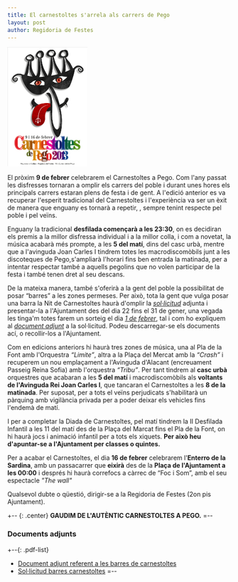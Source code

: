 ```yaml
---
title: El carnestoltes s'arrela als carrers de Pego
layout: post
author: Regidoria de Festes
---
```

<a class="inline-image" href="/images/news/20121218-GuanyadorCartellCarnestoltes2013_big.jpg" title="Carnestoltes 2013">
    <img src="/images/news/20121218-GuanyadorCartellCarnestoltes2013_small.jpg" alt="Carnestoltes 2013" />
</a>

El pròxim **9 de febrer** celebrarem el Carnestoltes a Pego. Com l'any passat les disfresses tornaran a omplir els carrers del poble i durant unes hores els principals carrers estaran plens de festa i de gent. A l'edició anterior es va recuperar l'esperit tradicional del Carnestoltes i l'experiència va ser un èxit de manera que enguany es tornarà a repetir, , sempre tenint respecte pel poble i pel veïns.

Enguany la tradicional **desfilada començarà a les 23:30**, on es decidiran els premis a la millor disfressa individual i a la millor colla, i com a novetat, la música acabarà més prompte, a les **5 del matí**, dins del casc urbà, mentre que a l'avinguda Joan Carles I tindrem totes les macrodiscomòbils junt a les discoteques de Pego,s'ampliarà l'horari fins ben entrada la matinada, per a intentar respectar també a aquells pegolins que no volen participar de la festa i també tenen dret al seu descans.

De la mateixa manera, també s'oferirà a la gent del poble la possibilitat de posar “barres” a les zones permeses. Per això, tota la gent que vulga posar una barra la Nit de Carnestoltes haurà d'omplir la <span style="text-decoration: underline" markdown="1">*sol·licitud*</span> adjunta i presentar-la a l'Ajuntament des del dia 22 fins el 31 de gener, una vegada les tinga'm totes farem un sorteig el dia <span style="text-decoration: underline" markdown="1">*1 de febrer*</span>, tal i com ho expliquem al <span style="text-decoration: underline" markdown="1">*document adjunt*</span> a la sol·licitud. Podeu descarregar-se els documents ací, o recollir-los a l'Ajuntament.

Com en edicions anteriors hi haurà tres zones de música, una al Pla de la Font amb l'Orquestra _“Limite”_, altra a la Plaça del Mercat amb la _“Crash”_ i recuperem un nou emplaçament a l'Avinguda d'Alacant (encreuament Passeig Reina Sofia) amb l'orquestra _“Tribu”_. Per tant tindrem al **casc urbà** orquestres que acabaran a les **5 del matí** i macrodiscomòbils als **voltants de l'Avinguda Rei Joan Carles I**, que tancaran el Carnestoltes a les **8 de la matinada**. Per suposat, per a tots el veïns perjudicats s'habilitarà un pàrquing amb vigilància privada per a poder deixar els vehicles fins l'endemà de matí.

I per a completar la Diada de Carnestoltes, pel matí tindrem la II Desfilada Infantil a les 11 del matí des de la Plaça del Marcat fins el Pla de la Font, on hi haurà jocs i animació infantil per a tots els xiquets. **Per això heu d'apuntar-se a l'Ajuntament per classes o quintes.**

Per a acabar el Carnestoltes, el dia **16 de febrer** celebrarem l'**Enterro de la Sardina**, amb un passacarrer que **eixirà** des de la **Plaça de l'Ajuntament a les 00:00** i després hi haurà correfocs a càrrec de “Foc i Som”, amb el seu espectacle _"The wall"_

Qualsevol dubte o qüestió, dirigir-se a la Regidoria de Festes (2on pis Ajuntament).

+-- {: .center}
**GAUDIM DE L'AUTÈNTIC CARNESTOLTES A PEGO.**
=--

### Documents adjunts

+--{: .pdf-list}
* [Document adjunt referent a les barres de carnestoltes](/pdf/noticies/20130124-AdjuntALesBarres.pdf)
* [Sol·licitud barres carnestoltes](/pdf/noticies/20130124-SolicitutDeBarresCarnestoltes2013.pdf)
=--